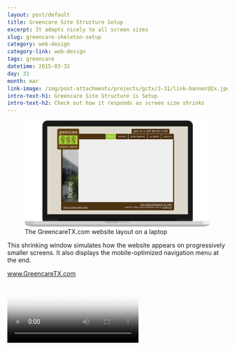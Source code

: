 ```yaml
---
layout: post/default
title: Greencare Site Structure Setup
excerpt: It adapts nicely to all screen sizes
slug: greencare-skeleton-setup
category: web-design
category-link: web-design
tags: greencare
datetime: 2015-03-31
day: 31
month: mar
link-image: /img/post-attachments/projects/gctx/3-31/link-banner@2x.jpg
intro-text-h1: Greencare Site Structure is Setup
intro-text-h2: Check out how it responds as screen size shrinks
---
```

<article id="greencare-skeleton-setup">
	<div class="row side-padding" id="one">
		<figure>
			<img src="/img/post-attachments/projects/gctx/3-31/desktop.png" alt="Greencare TX Desktop View">
			<figcaption>The GreencareTX.com website layout on a laptop</figcaption>
		</figure>
		<div class="verbiage">
			<p>This shrinking window simulates how the website appears on progressively smaller screens. It also displays the mobile-optimized navigation menu at the end.</p>
			<a href="http://greencaretx.com" class="underlined" target="_blank">www.GreencareTX.com</a>
		</div>
	</div>
	<div class="row side-padding" id="two">
		<video autoplay loop preload="auto" poster="/img/post-attachments/projects/gctx/3-31/vid/poster.png" >
			<source src="/img/post-attachments/projects/gctx/3-31/vid/browser-response.mp4" type="video/mp4">
			<source src="/img/post-attachments/projects/gctx/3-31/vid/browser-response.ogv" type="video/webm">
			<source src="/img/post-attachments/projects/gctx/3-31/vid/browser-response.webm" type="video/ogg" >
		</video>
	</div>
</article>
